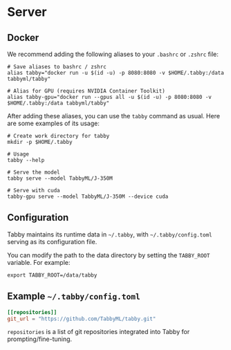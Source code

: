 # Server

## Docker

We recommend adding the following aliases to your `.bashrc` or `.zshrc` file:

```shell
# Save aliases to bashrc / zshrc
alias tabby="docker run -u $(id -u) -p 8080:8080 -v $HOME/.tabby:/data tabbyml/tabby"

# Alias for GPU (requires NVIDIA Container Toolkit)
alias tabby-gpu="docker run --gpus all -u $(id -u) -p 8080:8080 -v $HOME/.tabby:/data tabbyml/tabby"
```

After adding these aliases, you can use the `tabby` command as usual. Here are some examples of its usage:

```shell
# Create work directory for tabby
mkdir -p $HOME/.tabby

# Usage
tabby --help

# Serve the model
tabby serve --model TabbyML/J-350M

# Serve with cuda
tabby-gpu serve --model TabbyML/J-350M --device cuda
```

## Configuration

Tabby maintains its runtime data in `~/.tabby`, with `~/.tabby/config.toml` serving as its configuration file.

You can modify the path to the data directory by setting the `TABBY_ROOT` variable. For example:

```
export TABBY_ROOT=/data/tabby
```

## Example `~/.tabby/config.toml`

```toml
[[repositories]]
git_url = "https://github.com/TabbyML/tabby.git"
```

`repositories` is a list of git repositories integrated into Tabby for prompting/fine-tuning.
